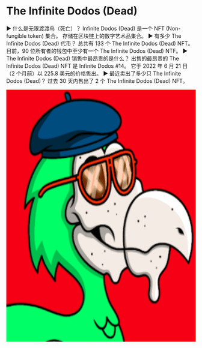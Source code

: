 # The Infinite Dodos (Dead)

▶ 什么是无限渡渡鸟（死亡）？
Infinite Dodos (Dead) 是一个 NFT (Non-fungible token) 集合。 存储在区块链上的数字艺术品集合。
▶ 有多少 The Infinite Dodos (Dead) 代币？
总共有 133 个 The Infinite Dodos (Dead) NFT。 目前，90 位所有者的钱包中至少有一个 The Infinite Dodos (Dead) NTF。
▶ The Infinite Dodos (Dead) 销售中最昂贵的是什么？
出售的最昂贵的 The Infinite Dodos (Dead) NFT 是 Infinite Dodos #14。 它于 2022 年 6 月 21 日（2 个月前）以 225.8 美元的价格售出。
▶ 最近卖出了多少只 The Infinite Dodos (Dead)？
过去 30 天内售出了 2 个 The Infinite Dodos (Dead) NFT。

![nft](1661597411610(1).png)

